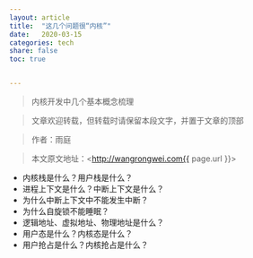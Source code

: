 ```yaml
---
layout: article
title:  "这几个问题很“内核”"
date:   2020-03-15
categories: tech
share: false
toc: true


---
```


> 内核开发中几个基本概念梳理

> 文章欢迎转载，但转载时请保留本段文字，并置于文章的顶部

> 作者：雨庭

> 本文原文地址：<http://wangrongwei.com{{ page.url }}>



- 内核栈是什么？用户栈是什么？
- 进程上下文是什么？中断上下文是什么？
- 为什么中断上下文中不能发生中断？
- 为什么自旋锁不能睡眠？
- 逻辑地址、虚拟地址、物理地址是什么？
- 用户态是什么？内核态是什么？
- 用户抢占是什么？内核抢占是什么？

